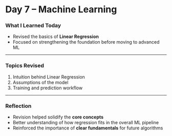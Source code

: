 # Day 7 – Machine Learning  

###  What I Learned Today  
- Revised the basics of **Linear Regression**  
- Focused on strengthening the foundation before moving to advanced ML  

---

###  Topics Revised  
1. Intuition behind Linear Regression  
2. Assumptions of the model  
3. Training and prediction workflow  

---

###  Reflection  
- Revision helped solidify the **core concepts**  
- Better understanding of how regression fits in the overall ML pipeline  
- Reinforced the importance of **clear fundamentals** for future algorithms  

